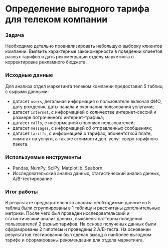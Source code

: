# Определение выгодного тарифа для телеком компании

### Задача
Необходимо детально проанализировать небольшую выборку клиентов компании. Выявить характерные закономерности в поведении клиентов разных тарифов и дать рекомендации отделу маркетинга о корректировке рекламного бюджета.

### Исходные данные
Для анализа отдел маркетинга телеком компании предоставил 5 таблиц с сырыми данными:
- датасет `users`, детальная информация о пользователе включая ФИО, дату рождения, даты начала и окончания пользования услугами;
- датасет `internet`, с информацией о количестве интернет-сессий и размере потраченного интернет-трафика;
- датасет `calls`, с информацией о звонках пользователей;
- датасет `messages`, с информацией об отправленных сообщениях;
- датасет `tariffs`, с информацией о тарифах, абонентсткой плате, лимитах на услуги, а так же стоимости доп. услуг сверх тарифного пакета.

### Используемые инструменты
- Pandas, NumPy, SciPy, Matplotlib, Seaborn
- Исследовательский анализ данных, статистический анализ данных, A/B-тестирование

### Итог работы
В результате предварительного анализа необходимые данные из 5 таблиц были сгруппированы в 1 таблицу и рассчитаны дополнительные метрики. После чего был проведен исследовательский и статистический анализ данных, выявлены паттерны поведения пользователей 2 разных тарифов. На основе полученых данных были сформированы 2 гипотезы и проведены 2 A/B-теста. На основании результатов тестирования был сделан вывод о наиболее выгодном тарифе и сформированы рекомендации для отдела маркетинга.
